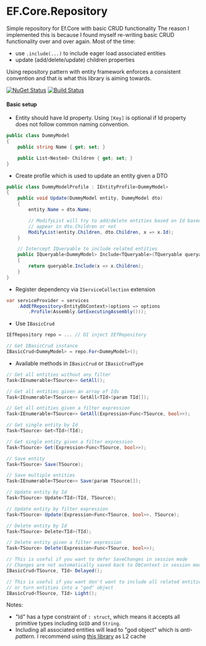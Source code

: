 # EF.Core.Repository

Simple repository for Ef.Core with basic CRUD functionality
The reason I implemented this is because I found myself re-writing basic CRUD functionality over and over again. Most of the time:
- use `.include(...)` to include eager load associated entities
- update (add/delete/update) children properties

Using repository pattern with entity framework enforces a consistent convention and that is what this library is aiming towards.

[![NuGet Status](https://img.shields.io/nuget/v/SimpleEfCoreRepository.svg)](https://www.nuget.org/packages/SimpleEfCoreRepository/)
[![Build Status](https://travis-ci.com/amir734jj/ef-core-repository.svg?branch=master)](https://travis-ci.com/amir734jj/ef-core-repository)

#### Basic setup

- Entity should have Id property. Using `[Key]` is optional if Id property does not follow common naming convention.
```c#
public class DummyModel
{
    public string Name { get; set; }

    public List<Nested> Children { get; set; }
}
```

- Create profile which is used to update an entity given a DTO

```c#
public class DummyModelProfile : IEntityProfile<DummyModel> 
{
    public void Update(DummyModel entity, DummyModel dto)
    {
        entity.Name = dto.Name;

        // ModifyList will try to add/delete entities based on Id based on whether they
        // appear in dto.Children or not 
        ModifyList(entity.Children, dto.Children, x => x.Id);
    }

    // Intercept IQueryable to include related entities
    public IQueryable<DummyModel> Include<TQueryable>(TQueryable queryable) where TQueryable : IQueryable<DummyModel>
    {
        return queryable.Include(x => x.Children);
    }
}
```

- Register dependency via `IServiceCollection` extension

```c#
var serviceProvider = services
    .AddEfRepository<EntityDbContext>(options => options
        .Profile(Assembly.GetExecutingAssembly()));
```

- Use `IBasicCrud`
```c#
IEfRepository repo = ... // DI inject IEfRepository

// Get IBasicCrud instance
IBasicCrud<DummyModel> = repo.For<DummyModel>();
```

- Available methods in `IBasicCrud` or `IBasicCrudType`
```c#
// Get all entities without any filter
Task<IEnumerable<TSource>> GetAll();

// Get all entities given an array of Ids
Task<IEnumerable<TSource>> GetAll<TId>(param TId[]);

// Get all entities given a filter expression
Task<IEnumerable<TSource>> GetAll(Expression<Func<TSource, bool>>);

// Get single entity by Id
Task<TSource> Get<TId>(TId);

// Get single entity given a filter expression
Task<TSource> Get(Expression<Func<TSource, bool>>);

// Save entity
Task<TSource> Save(TSource);

// Save multiple entities
Task<IEnumerable<TSource>> Save(param TSource[]);

// Update entity by Id
Task<TSource> Update<TId>(TId, TSource);

// Update entity by filter expression
Task<TSource> Update(Expression<Func<TSource, bool>>, TSource);

// Delete entity by Id
Task<TSource> Delete<TId>(TId);

// Delete entity given a filter expression
Task<TSource> Delete(Expression<Func<TSource, bool>>);

// This is useful if you want to defer SaveChanges in session mode
// Changes are not automatically saved back to DbContext in session mode
IBasicCrud<TSource, TId> Delayed();

// This is useful if you want don't want to include all related entities
// or turn entities into a "god" object
IBasicCrud<TSource, TId> Light();
```

Notes:

- "Id" has a type constraint of `: struct`, which means it accepts all primitive types including `GUID` and `String`.
- Including all associated entities will lead to "god object" which is *anti-pattern*. I recommend using [this library](https://github.com/VahidN/EFCoreSecondLevelCacheInterceptor) as L2 cache
